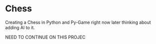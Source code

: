 # Chess
Creating a Chess in Python and Py-Game right now later thinking about adding AI to it.


NEED TO CONTINUE ON THIS PROJEC